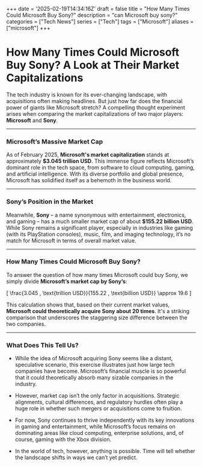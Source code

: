 +++
date = '2025-02-19T14:34:16Z'
draft = false
title = "How Many Times Could Microsoft Buy Sony?"
description = "can Microsoft buy sony?"
categories = ["Tech News"]
series = ["Tech"]
tags = ["Microsoft"]
aliases = ["microsoft"]
+++

# How Many Times Could Microsoft Buy Sony? A Look at Their Market Capitalizations

The tech industry is known for its ever-changing landscape, with acquisitions often making headlines. But just how far does the financial power of giants like Microsoft stretch? A compelling thought experiment arises when comparing the market capitalizations of two major players: **Microsoft** and **Sony**.

---

### Microsoft’s Massive Market Cap

As of February 2025, **Microsoft's market capitalization** stands at approximately **$3.045 trillion USD**. This immense figure reflects Microsoft’s dominant role in the tech space, from software to cloud computing, gaming, and artificial intelligence. With its diverse portfolio and global presence, Microsoft has solidified itself as a behemoth in the business world.

---

### Sony’s Position in the Market

Meanwhile, **Sony** – a name synonymous with entertainment, electronics, and gaming – has a much smaller market cap of about **$155.22 billion USD**. While Sony remains a significant player, especially in industries like gaming (with its PlayStation consoles), music, film, and imaging technology, it’s no match for Microsoft in terms of overall market value.

---

### How Many Times Could Microsoft Buy Sony?

To answer the question of how many times Microsoft could buy Sony, we simply divide **Microsoft’s market cap by Sony’s**:

\[
\frac{3.045 \, \text{trillion USD}}{155.22 \, \text{billion USD}} \approx 19.6
\]

This calculation shows that, based on their current market values, **Microsoft could theoretically acquire Sony about 20 times**. It's a striking comparison that underscores the staggering size difference between the two companies. 

---

### What Does This Tell Us?

- While the idea of Microsoft acquiring Sony seems like a distant, speculative scenario, this exercise illustrates just how large tech companies have become. Microsoft’s financial muscle is so powerful that it could theoretically absorb many sizable companies in the industry.

- However, market cap isn’t the only factor in acquisitions. Strategic alignments, cultural differences, and regulatory hurdles often play a huge role in whether such mergers or acquisitions come to fruition. 

- For now, Sony continues to thrive independently with its key innovations in gaming and entertainment, while Microsoft’s focus remains on dominating areas like cloud computing, enterprise solutions, and, of course, gaming with the Xbox division. 

- In the world of tech, however, anything is possible. Time will tell whether the landscape shifts in ways we can’t yet predict.
